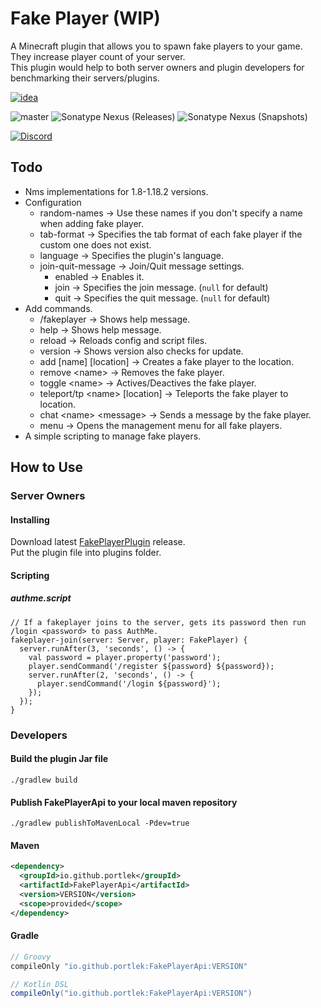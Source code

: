 # Fake Player (WIP)
A Minecraft plugin that allows you to spawn fake players to your game.\
They increase player count of your server.\
This plugin would help to both server owners and plugin developers for benchmarking their servers/plugins.

[![idea](https://www.elegantobjects.org/intellij-idea.svg)](https://www.jetbrains.com/idea/)

![master](https://github.com/spigotplugins/fakeplayer/workflows/build/badge.svg)
![Sonatype Nexus (Releases)](https://img.shields.io/nexus/r/io.github.portlek/FakePlayerApi?label=maven-central&server=https%3A%2F%2Foss.sonatype.org%2F)
![Sonatype Nexus (Snapshots)](https://img.shields.io/nexus/s/io.github.portlek/FakePlayerApi?label=maven-central&server=https%3A%2F%2Foss.sonatype.org)

[![Discord](https://img.shields.io/discord/967385751870390333.svg?label=Discord&logo=Discord&colorB=7289da&style=for-the-badge)](https://discord.gg/jQhquEkb58)

## Todo
- Nms implementations for 1.8-1.18.2 versions.
- Configuration
  - random-names -> Use these names if you don't specify a name when adding fake player.
  - tab-format -> Specifies the tab format of each fake player if the custom one does not exist.
  - language -> Specifies the plugin's language.
  - join-quit-message -> Join/Quit message settings.
    - enabled -> Enables it.
    - join -> Specifies the join message. (`null` for default)
    - quit -> Specifies the quit message. (`null` for default)
- Add commands.
  - /fakeplayer -> Shows help message.
  - help -> Shows help message.
  - reload -> Reloads config and script files.
  - version -> Shows version also checks for update.
  - add [name] [location] -> Creates a fake player to the location.
  - remove \<name\> -> Removes the fake player.
  - toggle \<name\> -> Actives/Deactives the fake player.
  - teleport/tp \<name\> [location] -> Teleports the fake player to location.
  - chat \<name\> \<message\> -> Sends a message by the fake player.
  - menu -> Opens the management menu for all fake players.
- A simple scripting to manage fake players.

## How to Use
### Server Owners
#### Installing
Download latest [FakePlayerPlugin](https://github.com/spigotplugins/fakeplayer/releases/) release.\
Put the plugin file into plugins folder.
#### Scripting
##### authme.script
```script
// If a fakeplayer joins to the server, gets its password then run /login <password> to pass AuthMe.
fakeplayer-join(server: Server, player: FakePlayer) {
  server.runAfter(3, 'seconds', () -> {
    val password = player.property('password');
    player.sendCommand('/register ${password} ${password});
    server.runAfter(2, 'seconds', () -> {
      player.sendCommand('/login ${password}');
    });
  });
}
```
### Developers
#### Build the plugin Jar file
`./gradlew build`
#### Publish FakePlayerApi to your local maven repository
`./gradlew publishToMavenLocal -Pdev=true`
#### Maven
```xml
<dependency>
  <groupId>io.github.portlek</groupId>
  <artifactId>FakePlayerApi</artifactId>
  <version>VERSION</version>
  <scope>provided</scope>
</dependency>
```
#### Gradle
```groovy
// Groovy
compileOnly "io.github.portlek:FakePlayerApi:VERSION"

// Kotlin DSL
compileOnly("io.github.portlek:FakePlayerApi:VERSION")
```
